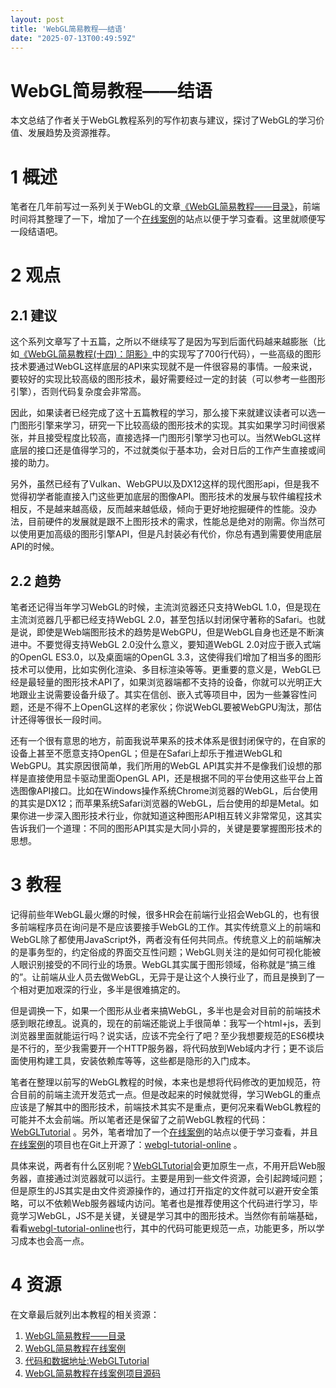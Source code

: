 ```yaml
---
layout: post
title: 'WebGL简易教程——结语'
date: "2025-07-13T00:49:59Z"
---
```

WebGL简易教程——结语
=============

本文总结了作者关于WebGL教程系列的写作初衷与建议，探讨了WebGL的学习价值、发展趋势及资源推荐。

1 概述
====

笔者在几年前写过一系列关于WebGL的文章[《WebGL简易教程——目录》](https://charlee44.com/post.html?id=2448987ba0044fd88883ee763936784e)，前端时间将其整理了一下，增加了一个[在线案例](https://webgl.charlee44.com)的站点以便于学习查看。这里就顺便写一段结语吧。

2 观点
====

2.1 建议
------

这个系列文章写了十五篇，之所以不继续写了是因为写到后面代码越来越膨胀（比如[《WebGL简易教程(十四)：阴影》](https://charlee44.com/post.html?id=3c80043525c24c5baf84bdf05a3eb0d8)中的实现写了700行代码），一些高级的图形技术要通过WebGL这样底层的API来实现就不是一件很容易的事情。一般来说，要较好的实现比较高级的图形技术，最好需要经过一定的封装（可以参考一些图形引擎），否则代码复杂度会非常高。

因此，如果读者已经完成了这十五篇教程的学习，那么接下来就建议读者可以选一门图形引擎来学习，研究一下比较高级的图形技术的实现。其实如果学习时间很紧张，并且接受程度比较高，直接选择一门图形引擎学习也可以。当然WebGL这样底层的接口还是值得学习的，不过就类似于基本功，会对日后的工作产生直接或间接的助力。

另外，虽然已经有了Vulkan、WebGPU以及DX12这样的现代图形api，但是我不觉得初学者能直接入门这些更加底层的图像API。图形技术的发展与软件编程技术相反，不是越来越高级，反而越来越低级，倾向于更好地挖掘硬件的性能。没办法，目前硬件的发展就是跟不上图形技术的需求，性能总是绝对的刚需。你当然可以使用更加高级的图形引擎API，但是凡封装必有代价，你总有遇到需要使用底层API的时候。

2.2 趋势
------

笔者还记得当年学习WebGL的时候，主流浏览器还只支持WebGL 1.0，但是现在主流浏览器几乎都已经支持WebGL 2.0，甚至包括以封闭保守著称的Safari。也就是说，即使是Web端图形技术的趋势是WebGPU，但是WebGL自身也还是不断演进中。不要觉得支持WebGL 2.0没什么意义，要知道WebGL 2.0对应于嵌入式端的OpenGL ES3.0，以及桌面端的OpenGL 3.3，这使得我们增加了相当多的图形技术可以使用，比如实例化渲染、多目标渲染等等。更重要的意义是，WebGL已经是最轻量的图形技术API了，如果浏览器端都不支持的设备，你就可以光明正大地跟业主说需要设备升级了。其实在信创、嵌入式等项目中，因为一些兼容性问题，还是不得不上OpenGL这样的老家伙；你说WebGL要被WebGPU淘汰，那估计还得等很长一段时间。

还有一个很有意思的地方，前面我说苹果系的技术体系是很封闭保守的，在自家的设备上甚至不愿意支持OpenGL；但是在Safari上却乐于推进WebGL和WebGPU。其实原因很简单，我们所用的WebGL API其实并不是像我们设想的那样是直接使用显卡驱动里面OpenGL API，还是根据不同的平台使用这些平台上首选图像API接口。比如在Windows操作系统Chrome浏览器的WebGL，后台使用的其实是DX12；而苹果系统Safari浏览器的WebGL，后台使用的却是Metal。如果你进一步深入图形技术行业，你就知道这种图形API相互转义非常常见，这其实告诉我们一个道理：不同的图形API其实是大同小异的，关键是要掌握图形技术的思想。

3 教程
====

记得前些年WebGL最火爆的时候，很多HR会在前端行业招会WebGL的，也有很多前端程序员在询问是不是应该要接手WebGL的工作。其实传统意义上的前端和WebGL除了都使用JavaScript外，两者没有任何共同点。传统意义上的前端解决的是事务型的，约定俗成的界面交互性问题；WebGL则关注的是如何可视化能被人眼识别接受的不同行业的场景。WebGL其实属于图形领域，俗称就是“搞三维的”。让前端从业人员去做WebGL，无异于是让这个人换行业了，而且是换到了一个相对更加艰深的行业，多半是很难搞定的。

但是调换一下，如果一个图形从业者来搞WebGL，多半也是会对目前的前端技术感到眼花缭乱。说真的，现在的前端还能说上手很简单：我写一个html+js，丢到浏览器里面就能运行吗？说实话，应该不完全行了吧？至少我想要规范的ES6模块是不行的，至少我需要开一个HTTP服务器，将代码放到Web域内才行；更不谈后面使用构建工具，安装依赖库等等，这些都是隐形的入门成本。

笔者在整理以前写的WebGL教程的时候，本来也是想将代码修改的更加规范，符合目前的前端主流开发范式一点。但是改起来的时候就觉得，学习WebGL的重点应该是了解其中的图形技术，前端技术其实不是重点，更何况来看WebGL教程的可能并不太会前端。所以笔者还是保留了之前WebGL教程的代码：[WebGLTutorial](https://github.com/fafa1899/WebGLTutorial) 。另外，笔者增加了一个[在线案例](https://webgl.charlee44.com)的站点以便于学习查看，并且[在线案例](https://webgl.charlee44.com)的项目也在Git上开源了：[webgl-tutorial-online](https://github.com/fafa1899/webgl-tutorial-online) 。

具体来说，两者有什么区别呢？[WebGLTutorial](https://github.com/fafa1899/WebGLTutorial)会更加原生一点，不用开启Web服务器，直接通过浏览器就可以运行。主要是用到一些文件资源，会引起跨域问题；但是原生的JS其实是由文件资源操作的，通过打开指定的文件就可以避开安全策略，可以不依赖Web服务器域内访问。笔者也是推荐使用这个代码进行学习，毕竟学习WebGL，JS不是关键，关键是学习其中的图形技术。当然你有前端基础，看看[webgl-tutorial-online](https://github.com/fafa1899/webgl-tutorial-online)也行，其中的代码可能更规范一点，功能更多，所以学习成本也会高一点。

4 资源
====

在文章最后就列出本教程的相关资源：

1.  [WebGL简易教程——目录](https://charlee44.com/post.html?id=2448987ba0044fd88883ee763936784e)
2.  [WebGL简易教程在线案例](https://webgl.charlee44.com)
3.  [代码和数据地址:WebGLTutorial](https://github.com/fafa1899/WebGLTutorial)
4.  [WebGL简易教程在线案例项目源码](https://github.com/fafa1899/webgl-tutorial-online)